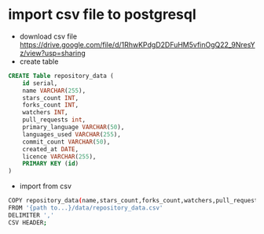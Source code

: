 # import csv file to postgresql

- download csv file https://drive.google.com/file/d/1RhwKPdgD2DFuHM5vfinOgQ22_9NresYz/view?usp=sharing
- create table

```sql
CREATE Table repository_data (
    id serial,
    name VARCHAR(255),
    stars_count INT,
    forks_count INT,
    watchers INT,
    pull_requests int,
    primary_language VARCHAR(50),
    languages_used VARCHAR(255),
    commit_count VARCHAR(50),
    created_at DATE,
    licence VARCHAR(255),
    PRIMARY KEY (id)
)
```

- import from csv

```bash
COPY repository_data(name,stars_count,forks_count,watchers,pull_requests,primary_language,languages_used,commit_count,created_at,licence)
FROM '{path to...}/data/repository_data.csv'
DELIMITER ','
CSV HEADER;
```
